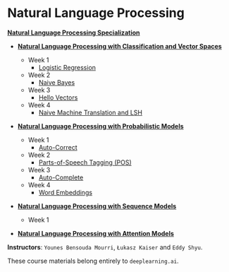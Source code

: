 # Natural Language Processing

**[Natural Language Processing Specialization](https://www.coursera.org/specializations/natural-language-processing)**
+ **[Natural Language Processing with Classification and Vector Spaces](https://www.coursera.org/learn/classification-vector-spaces-in-nlp)**
  + Week 1
    + [Logistic Regression]()
  + Week 2
    + [Naive Bayes]()
  + Week 3
    + [Hello Vectors]()
  + Week 4
    + [Naive Machine Translation and LSH]()
+ **[Natural Language Processing with Probabilistic Models](https://www.coursera.org/learn/probabilistic-models-in-nlp)**
  + Week 1
    + [Auto-Correct]()
  + Week 2
    + [Parts-of-Speech Tagging (POS)]()
  + Week 3
    + [Auto-Complete]()
  + Week 4
    + [Word Embeddings]()
+ **[Natural Language Processing with Sequence Models](https://www.coursera.org/learn/sequence-models-in-nlp)**
  + Week 1

+ **[Natural Language Processing with Attention Models](https://www.coursera.org/learn/attention-models-in-nlp)**



**Instructors**: `Younes Bensouda Mourri`, `Łukasz Kaiser` and `Eddy Shyu`.

These course materials belong entirely to `deeplearning.ai`. 

<kbd><img src="" /></kbd>
